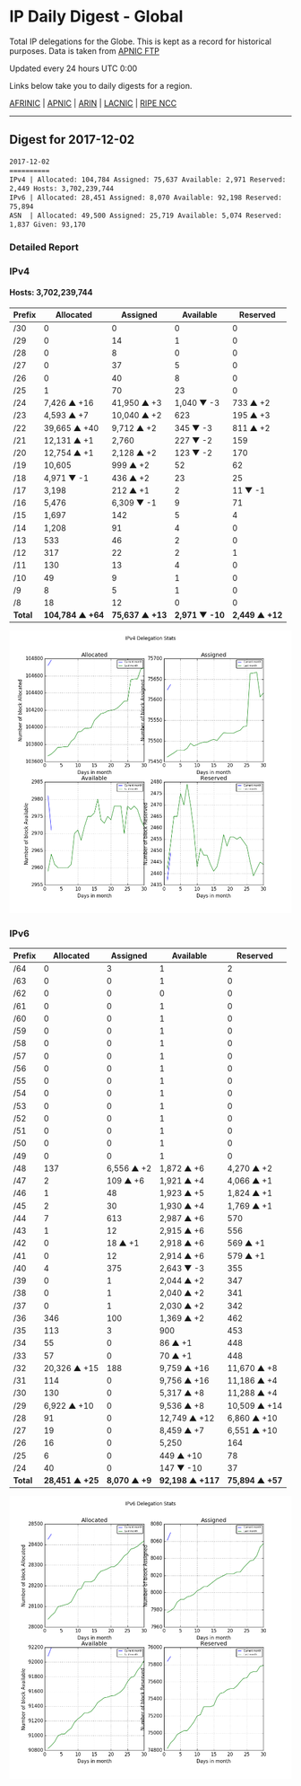# IP Daily Digest - Global

Total IP delegations for the Globe. This is kept as a record for historical purposes. Data is taken from [APNIC FTP](https://ftp.apnic.net/)

Updated every 24 hours UTC 0:00

Links below take you to daily digests for a region.

[AFRINIC](./archives/AFRINIC/) | [APNIC](./archives/APNIC/) | [ARIN](./archives/ARIN/) | [LACNIC](./archives/LACNIC/) | [RIPE NCC](./archives/RIPE_NCC/)

---

## Digest for 2017-12-02
```
2017-12-02
==========
IPv4 | Allocated: 104,784 Assigned: 75,637 Available: 2,971 Reserved: 2,449 Hosts: 3,702,239,744
IPv6 | Allocated: 28,451 Assigned: 8,070 Available: 92,198 Reserved: 75,894
ASN  | Allocated: 49,500 Assigned: 25,719 Available: 5,074 Reserved: 1,837 Given: 93,170
```

### Detailed Report

### IPv4

#### Hosts: **3,702,239,744**

| Prefix | Allocated | Assigned | Available | Reserved |
| ----- | ----- | ----- | ----- | ----- |
| /30 | 0 | 0 | 0 | 0 |
| /29 | 0 | 14 | 1 | 0 |
| /28 | 0 | 8 | 0 | 0 |
| /27 | 0 | 37 | 5 | 0 |
| /26 | 0 | 40 | 8 | 0 |
| /25 | 1 | 70 | 23 | 0 |
| /24 | 7,426 ▲ +16 | 41,950 ▲ +3 | 1,040 ▼ -3 | 733 ▲ +2 |
| /23 | 4,593 ▲ +7 | 10,040 ▲ +2 | 623 | 195 ▲ +3 |
| /22 | 39,665 ▲ +40 | 9,712 ▲ +2 | 345 ▼ -3 | 811 ▲ +2 |
| /21 | 12,131 ▲ +1 | 2,760 | 227 ▼ -2 | 159 |
| /20 | 12,754 ▲ +1 | 2,128 ▲ +2 | 123 ▼ -2 | 170 |
| /19 | 10,605 | 999 ▲ +2 | 52 | 62 |
| /18 | 4,971 ▼ -1 | 436 ▲ +2 | 23 | 25 |
| /17 | 3,198 | 212 ▲ +1 | 2 | 11 ▼ -1 |
| /16 | 5,476 | 6,309 ▼ -1 | 9 | 71 |
| /15 | 1,697 | 142 | 5 | 4 |
| /14 | 1,208 | 91 | 4 | 0 |
| /13 | 533 | 46 | 2 | 0 |
| /12 | 317 | 22 | 2 | 1 |
| /11 | 130 | 13 | 4 | 0 |
| /10 | 49 | 9 | 1 | 0 |
| /9 | 8 | 5 | 1 | 0 |
| /8 | 18 | 12 | 0 | 0 |
| **Total** | **104,784 ▲ +64** | **75,637 ▲ +13** | **2,971 ▼ -10** | **2,449 ▲ +12** |

![ipv4-stats](ipv4-figure.png)

### IPv6

| Prefix | Allocated | Assigned | Available | Reserved |
| ----- | ----- | ----- | ----- | ----- |
| /64 | 0 | 3 | 1 | 2 |
| /63 | 0 | 0 | 1 | 0 |
| /62 | 0 | 0 | 0 | 0 |
| /61 | 0 | 0 | 1 | 0 |
| /60 | 0 | 0 | 1 | 0 |
| /59 | 0 | 0 | 1 | 0 |
| /58 | 0 | 0 | 1 | 0 |
| /57 | 0 | 0 | 1 | 0 |
| /56 | 0 | 0 | 1 | 0 |
| /55 | 0 | 0 | 1 | 0 |
| /54 | 0 | 0 | 1 | 0 |
| /53 | 0 | 0 | 1 | 0 |
| /52 | 0 | 0 | 1 | 0 |
| /51 | 0 | 0 | 1 | 0 |
| /50 | 0 | 0 | 1 | 0 |
| /49 | 0 | 0 | 1 | 0 |
| /48 | 137 | 6,556 ▲ +2 | 1,872 ▲ +6 | 4,270 ▲ +2 |
| /47 | 2 | 109 ▲ +6 | 1,921 ▲ +4 | 4,066 ▲ +1 |
| /46 | 1 | 48 | 1,923 ▲ +5 | 1,824 ▲ +1 |
| /45 | 2 | 30 | 1,930 ▲ +4 | 1,769 ▲ +1 |
| /44 | 7 | 613 | 2,987 ▲ +6 | 570 |
| /43 | 1 | 12 | 2,915 ▲ +6 | 556 |
| /42 | 0 | 18 ▲ +1 | 2,918 ▲ +6 | 569 ▲ +1 |
| /41 | 0 | 12 | 2,914 ▲ +6 | 579 ▲ +1 |
| /40 | 4 | 375 | 2,643 ▼ -3 | 355 |
| /39 | 0 | 1 | 2,044 ▲ +2 | 347 |
| /38 | 0 | 1 | 2,040 ▲ +2 | 341 |
| /37 | 0 | 1 | 2,030 ▲ +2 | 342 |
| /36 | 346 | 100 | 1,369 ▲ +2 | 462 |
| /35 | 113 | 3 | 900 | 453 |
| /34 | 55 | 0 | 86 ▲ +1 | 448 |
| /33 | 57 | 0 | 70 ▲ +1 | 448 |
| /32 | 20,326 ▲ +15 | 188 | 9,759 ▲ +16 | 11,670 ▲ +8 |
| /31 | 114 | 0 | 9,756 ▲ +16 | 11,186 ▲ +4 |
| /30 | 130 | 0 | 5,317 ▲ +8 | 11,288 ▲ +4 |
| /29 | 6,922 ▲ +10 | 0 | 9,536 ▲ +8 | 10,509 ▲ +14 |
| /28 | 91 | 0 | 12,749 ▲ +12 | 6,860 ▲ +10 |
| /27 | 19 | 0 | 8,459 ▲ +7 | 6,551 ▲ +10 |
| /26 | 16 | 0 | 5,250 | 164 |
| /25 | 6 | 0 | 449 ▲ +10 | 78 |
| /24 | 40 | 0 | 147 ▼ -10 | 37 |
| **Total** | **28,451 ▲ +25** | **8,070 ▲ +9** | **92,198 ▲ +117** | **75,894 ▲ +57** |

![ipv6-stats](ipv6-figure.png)